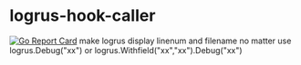 # logrus-hook-caller
[![Go Report Card](https://goreportcard.com/badge/github.com/zhl11b/logrus-hook-caller)](https://goreportcard.com/report/github.com/zhl11b/logrus-hook-caller)
make logrus display linenum and filename no matter use logrus.Debug("xx") or logrus.Withfield("xx","xx").Debug("xx")
